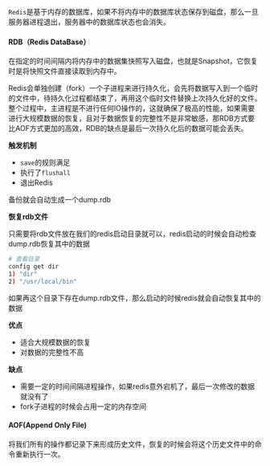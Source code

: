`Redis`是基于内存的数据库，如果不将内存中的数据库状态保存到磁盘，那么一旦服务器进程退出，服务器中的数据库状态也会消失。

#### RDB（Redis DataBase）

在指定的时间间隔内将内存中的数据集快照写入磁盘，也就是Snapshot，它恢复时是将快照文件直接读取到内存中。

Redis会单独创建（fork）一个子进程来进行持久化，会先将数据写入到一个临时的文件中，待持久化过程都结束了，再用这个临时文件替换上次持久化好的文件。整个过程中，主进程是不进行任何IO操作的，这就确保了极高的性能，如果需要进行大规模数据的恢复，且对于数据恢复的完整性不是非常敏感，那RDB方式要比AOF方式更加的高效，RDB的缺点是最后一次持久化后的数据可能会丢失。

**触发机制**

- `save`的规则满足
- 执行了`flushall`
- 退出Redis

备份就会自动生成一个dump.rdb

**恢复rdb文件**

只需要将rdb文件放在我们的redis启动目录就可以，redis启动的时候会自动检查dump.rdb恢复其中的数据

```bash
# 查看目录
config get dir
1) "dir"
2) "/usr/local/bin"
```

如果再这个目录下存在dump.rdb文件，那么启动的时候redis就会自动恢复其中的数据

**优点**

- 适合大规模数据的恢复
- 对数据的完整性不高

**缺点**

- 需要一定的时间间隔进程操作，如果redis意外宕机了，最后一次修改的数据就没有了
- fork子进程的时候会占用一定的内存空间

#### AOF(Append Only File)

将我们所有的操作都记录下来形成历史文件，恢复的时候会将这个历史文件中的命令重新执行一次。